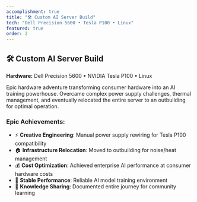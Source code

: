 ```yaml
---
accomplishment: true
title: "🛠️ Custom AI Server Build"
tech: "Dell Precision 5600 • Tesla P100 • Linux"
featured: true
order: 2
---
```


## 🛠️ **Custom AI Server Build**

**Hardware:** Dell Precision 5600 • NVIDIA Tesla P100 • Linux

Epic hardware adventure transforming consumer hardware into an AI training powerhouse. Overcame complex power supply challenges, thermal management, and eventually relocated the entire server to an outbuilding for optimal operation.

### Epic Achievements:

- ⚡ **Creative Engineering**: Manual power supply rewiring for Tesla P100 compatibility
- 🏠 **Infrastructure Relocation**: Moved to outbuilding for noise/heat management
- 💰 **Cost Optimization**: Achieved enterprise AI performance at consumer hardware costs
- 🎯 **Stable Performance**: Reliable AI model training environment
- 📝 **Knowledge Sharing**: Documented entire journey for community learning
